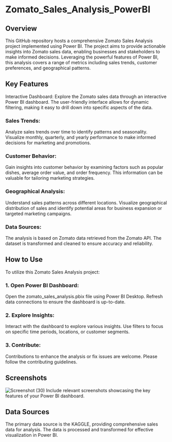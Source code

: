 # Zomato_Sales_Analysis_PowerBI

## Overview
This GitHub repository hosts a comprehensive Zomato Sales Analysis project implemented using Power BI. The project aims to provide actionable insights into Zomato sales data, enabling businesses and stakeholders to make informed decisions. Leveraging the powerful features of Power BI, this analysis covers a range of metrics including sales trends, customer preferences, and geographical patterns.

## Key Features
Interactive Dashboard: Explore the Zomato sales data through an interactive Power BI dashboard. The user-friendly interface allows for dynamic filtering, making it easy to drill down into specific aspects of the data.

### Sales Trends:
Analyze sales trends over time to identify patterns and seasonality. Visualize monthly, quarterly, and yearly performance to make informed decisions for marketing and promotions.

### Customer Behavior:
Gain insights into customer behavior by examining factors such as popular dishes, average order value, and order frequency. This information can be valuable for tailoring marketing strategies.

### Geographical Analysis: 
Understand sales patterns across different locations. Visualize geographical distribution of sales and identify potential areas for business expansion or targeted marketing campaigns.

### Data Sources:
The analysis is based on Zomato data retrieved from the Zomato API. The dataset is transformed and cleaned to ensure accuracy and reliability.

## How to Use
To utilize this Zomato Sales Analysis project:
### 1. Open Power BI Dashboard:

Open the zomato_sales_analysis.pbix file using Power BI Desktop.
Refresh data connections to ensure the dashboard is up-to-date.
### 2. Explore Insights:

Interact with the dashboard to explore various insights.
Use filters to focus on specific time periods, locations, or customer segments.
### 3. Contribute:

Contributions to enhance the analysis or fix issues are welcome. Please follow the contributing guidelines.
## Screenshots
![Screenshot (30)](https://github.com/Jayesh5959/Zomato__Sales_Analyis/assets/155629669/de721cee-8981-4120-8b92-030390c4e783)
Include relevant screenshots showcasing the key features of your Power BI dashboard.

## Data Sources
The primary data source is the KAGGLE, providing comprehensive sales data for analysis. The data is processed and transformed for effective visualization in Power BI.
